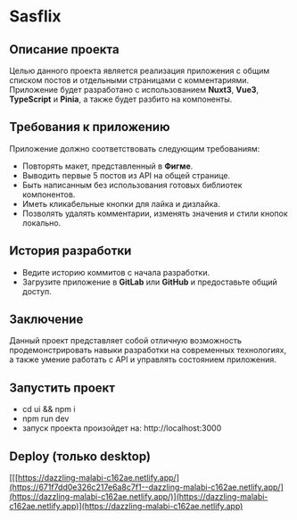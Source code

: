 # Sasflix

## Описание проекта

Целью данного проекта является реализация приложения с общим списком постов и отдельными страницами с комментариями. Приложение будет разработано с использованием **Nuxt3**, **Vue3**, **TypeScript** и **Pinia**, а также будет разбито на компоненты.

## Требования к приложению

Приложение должно соответствовать следующим требованиям:

- Повторять макет, представленный в **Фигме**.
- Выводить первые 5 постов из API на общей странице.
- Быть написанным без использования готовых библиотек компонентов.
- Иметь кликабельные кнопки для лайка и дизлайка.
- Позволять удалять комментарии, изменять значения и стили кнопок локально.

## История разработки

- Ведите историю коммитов с начала разработки.
- Загрузите приложение в **GitLab** или **GitHub** и предоставьте общий доступ.

## Заключение

Данный проект представляет собой отличную возможность продемонстрировать навыки разработки на современных технологиях, а также умение работать с API и управлять состоянием приложения.

## Запустить проект
- cd ui && npm i
- npm run dev
- запуск проекта произойдет на: http://localhost:3000

## Deploy (только desktop)
[[[https://dazzling-malabi-c162ae.netlify.app/](https://671f7dd0e326c217e6a8c7f1--dazzling-malabi-c162ae.netlify.app/](https://dazzling-malabi-c162ae.netlify.app/)](https://dazzling-malabi-c162ae.netlify.app)](https://dazzling-malabi-c162ae.netlify.app)
